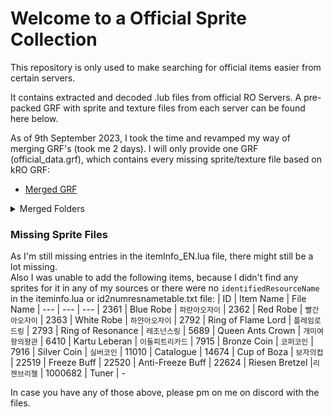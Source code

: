 # Welcome to a Official Sprite Collection
This repository is only used to make searching for official items easier from certain servers.

It contains extracted and decoded .lub files from official RO Servers.
A pre-packed GRF with sprite and texture files from each server can be found here below.

As of 9th September 2023, I took the time and revamped my way of merging GRF's (took me 2 days).
I will only provide one GRF (official_data.grf), which contains every missing sprite/texture file based on kRO GRF:
 * [Merged GRF](https://www.mediafire.com/file/qas1fgic28zs9qx/official_data.rar/file)

<details>
<summary>Merged Folders</summary>

* sprite   
  * ¸ó½ºÅÍ
  * ·Îºê
  * ¾ÆÀÌÅÛ
  * ¾Ç¼¼»ç¸®
  * ¹æÆÐ
  * ÀÎ°£Á·
  * ÀÌÆÑÆ®
  * npc

* texture
  * À¯ÀúÀÎÅÍÆäÀÌ½º
    * cardbmp
    * collection
    * illust
    * item
 
   * effect
 
</details>
 
### Missing Sprite Files
As I'm still missing entries in the itemInfo_EN.lua file, there might still be a lot missing.   
Also I was unable to add the following items, because I didn't find any sprites for it in any of my sources or there were no ```identifiedResourceName``` in the iteminfo.lua or id2numresnametable.txt file:
| ID  | Item Name | File Name 
| --- | --- | --- 
| 2361 | Blue Robe | ```파란아오자이``` 
| 2362 | Red Robe | ```빨간아오자이``` 
| 2363 | White Robe | ```하얀아오자이```
| 2792 | Ring of Flame Lord | ```플레임로드링```
| 2793 | Ring of Resonance | ```레조넌스링```
| 5689 | Queen Ants Crown | ```개미여왕의왕관```
| 6410 | Kartu Leberan | ```이둘피트리카드```
| 7915 | Bronze Coin | ```코퍼코인```
| 7916 | Silver Coin | ```실버코인```
| 11010 | Catalogue
| 14674 | Cup of Boza | ```보자의컵```
| 22519 | Freeze Buff
| 22520 | Anti-Freeze Buff
| 22624 | Riesen Bretzel |```리젠브리첼```
| 1000682 | Tuner | - 

In case you have any of those above, please pm on me on discord with the files.
